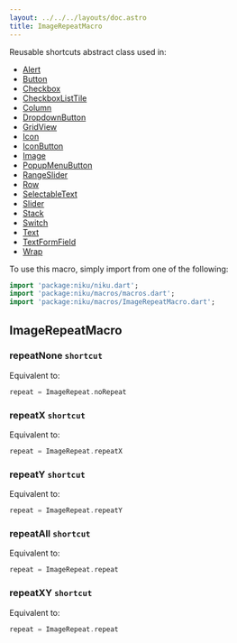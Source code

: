 ```yaml
---
layout: ../../../layouts/doc.astro
title: ImageRepeatMacro
---
```

Reusable shortcuts abstract class used in:
- [Alert](/docs/widgets/alert)
- [Button](/docs/widgets/button)
- [Checkbox](/docs/widgets/checkbox)
- [CheckboxListTile](/docs/widgets/checkboxListTile)
- [Column](/docs/widgets/column)
- [DropdownButton](/docs/widgets/dropdownButton)
- [GridView](/docs/widgets/gridView)
- [Icon](/docs/widgets/icon)
- [IconButton](/docs/widgets/iconButton)
- [Image](/docs/widgets/image)
- [PopupMenuButton](/docs/widgets/popupMenuButton)
- [RangeSlider](/docs/widgets/rangeSlider)
- [Row](/docs/widgets/row)
- [SelectableText](/docs/widgets/selectableText)
- [Slider](/docs/widgets/slider)
- [Stack](/docs/widgets/stack)
- [Switch](/docs/widgets/switch)
- [Text](/docs/widgets/text)
- [TextFormField](/docs/widgets/textFormField)
- [Wrap](/docs/widgets/wrap)


To use this macro, simply import from one of the following:
```dart
import 'package:niku/niku.dart';
import 'package:niku/macros/macros.dart';
import 'package:niku/macros/ImageRepeatMacro.dart';
```
## ImageRepeatMacro

### repeatNone `shortcut`

Equivalent to:
```dart
repeat = ImageRepeat.noRepeat
```

### repeatX `shortcut`

Equivalent to:
```dart
repeat = ImageRepeat.repeatX
```

### repeatY `shortcut`

Equivalent to:
```dart
repeat = ImageRepeat.repeatY
```

### repeatAll `shortcut`

Equivalent to:
```dart
repeat = ImageRepeat.repeat
```

### repeatXY `shortcut`

Equivalent to:
```dart
repeat = ImageRepeat.repeat
```

